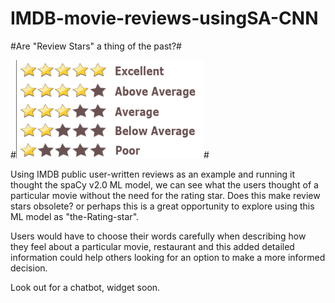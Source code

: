 # IMDB-movie-reviews-usingSA-CNN

#Are "Review Stars" a thing of the past?#

#![image](https://github.com/peddlem25/IMDB-movie-reviews-usingSA-CNN/blob/master/bookreviewstars-2.png)#

Using IMDB public user-written reviews as an example and running it thought the spaCy v2.0 ML model, we can see what the users thought of a particular movie without the need for the rating star. Does this make review stars obsolete? or perhaps this is a great opportunity to explore using this ML model as "the-Rating-star".

Users would have to choose their words carefully when describing how they feel about a particular movie, restaurant and this added detailed information could help others looking for an option to make a more informed decision. 

Look out for a chatbot, widget soon.


